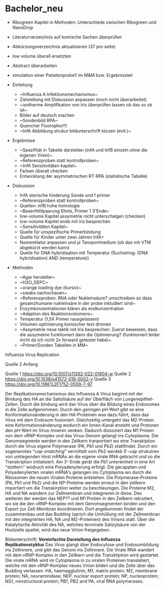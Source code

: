 # Bachelor_neu

* Ribogreen Kapitel in Methoden: Unterschiede zwischen Ribogreen und NanoDrop
* Literaturverzeichnis auf komische Sachen überprüfen
* Abkürzungsverzeichnis aktualisieren (37 pro seite)
* low volume überall ersetzten
* Abstract überarbeiten
* simulation einer Patietenprobe!! im M&M bzw. Ergebnissteil

* Einleitung
  + ~Influenza A Infektionsmechanismus~
  + Zielstellung mit Diskussion anpassen (noch nicht überarbeitet)
  + ~isotherme Amplifikation von Iris überprüfen lassen ob das so ok ist~
  + Bilder auf deutsch machen
  + ~Sondenbild RPA~
  + Quencher Fluorophor!!!
  + ~InfA Abbildung strukur bildunterschrift kürzen (evtl.)~

* Ergebnisse
  + ~Spezifität in Tabelle darstellen (infA und InfB einzeln ohne die eigenen Viren)~
  + ~Referenzproben statt kontrollproben~
  + ~InfA Sensitivitäten kapitel~
  + Farben überall checken
  + Entwicklung der asymmetrischen RT-RPA (statistische Tabelle)

* Diskussion
  + InfA sterische hinderung Sonde und f primer
  + ~Referenzproben statt kontrollproben~
  + Quellen: infB hohe homologie
  + ~Basenfehlpaarung Ehnts, Primer 1 3'Ende~
  + low-volume Kapitel assymetrie nicht unterschalgen (checken)
  + low-volume Kapitel ende mit iris besprechen
  + ~Sensitivitäten Kapitel~
  + Quelle für unspezifische Primerbindung
  + Quelle für Kinder unter zwei Jahren InfA+
  + Nomenklatur anpassen und µl Tansportmedium (ob das mit VTM abgekürzt werden kann)
  + Quelle für DNA hybridisation mit Temperatur (Suchstring: (DNA hybridisation) AND (temperature))

* Methoden
  + ~Agar hersteller~
  + ~H2O_DEPC~
  + ~orange loading dye (kursiv)~
  + ~swabs nachschauen~
  + ~Referenzproben: RNA oder Nukleinsäure? umschreiben so dass gesamzhumane nukleinsäre in der probe inkludiert sind~
  + Enzymkonzentrationen klären als endkonzentration
  + ~Adaption des Reaktionsvolumens~
  + Temperatur (1,5X Primer rausgelassen)
  + Volumen optimierung komischer text drinnen
  + ~Assymetrie neue taktik mit Iris besprechen: Zuerst beweisen, dass die assymetrie funktioniert dann die Optimierung? (funktioniert leider nicht da ich nicht 2x forward getestet habe)~
  + ~Primer/Sonden Tabellen in MM~


Influenza Virus Replication

Quelle 2 Anfang

Quelle 1 https://doi.org/10.1007/s11262-022-01904-w
Quelle 2 https://doi.org/10.1038/s41572-018-0002-y
Quelle 3 https://doi.org/10.1186%2F1752-0509-7-97

Der Replikationsmechanismus des Influenza A Virus beginnt mit der Bindung des HA an die Salizilsäure auf der Oberfläch von Lungenepithel-Zellen. Durch die bindung wird dan Virus über die Bildung eines Endosomes in die Zelle aufgenommen. Durch den geringen pH-Wert gibt es eine Konformationsänderung in den HA-Proteinen was dazu führt, dass das Virus mit dem Endosom fusioniert. Gleichzeitig untergeht das M2-Protein eine Koformationsänderung wodurch ein Ionen-Kanal ensteht und Protonen den pH-Wert im Virus-Inneren senken. Dadurch dissoziert das M1 Protein von dem vRNP-Komplex und das Virus-Genom gelangt ins Cytoplasma.  Die Genomsegmente werden in den Zellkern tranportiert wo eine Transkiption durch die Virus eigene Polymerase (PA, Pb1 und Pb2) stattfindet. Durch ein sogenanntes "_cap-snatching_" vermittelt vom Pb2 werdeb 5'-cap strukutren von umliegenden Host mRNAs an die eigene virale RNA gebracht und so die Transkription initialisiert. Am 3'-Ende gerät die Pb1 untereinheit in eine Art "stottern" wodruch eine Polyadenylierung erfolgt. Die gecappten und Polyadenylierten viralen mRNA's gelangen ins Cytoplasma wo durch die Ribosomen die neuen Viralen Proteine entstehen. Die Polymerase-Proteine (PA, Pb1 und Pb2) und die NP-Proteine werden erneut in den zellkern importiert um die Transkirption weiter zu beschleunigen. Die Proteine M2, HA und NA wandern zur Zellmembran und integrieren in diese. Des weiteren der werden das NEP?? und M1 Protien in den Zellkern rekrutiert, wo sie die den vRNP-Komplex mit dem Genomsegmenten binden und den Export zur Zell-Membran koordinieren. Dort angekommen findet der zusammenbau und das Budding (sprich die Umhüllung mit der Zellmembran mit den integrierten HA, NA und M2-Proteinen) des Virions statt. Über die Katalytische Aktivität des NA, welches terminale Salizylsäure von der Hostzelle spaltet, wird das neue Virion freigegeben.


Bildunterschrift:
**Vereinfachte Darstellung des Influenza Replikationstyklus** Das Virus glangt über Endocytose und Endosombildung ins Zellinnere, und gibt das Genom ins Zellinnere. Die Virale RNA wandert mit dem vRNP-Komplex in den Zellkern und die Transktiption wird gestartet. Die virale mRNA wird im Cytoplasma in zu viralen Proteinen translatiert, welche mit den vRNP-Komplex neues Virion bilden und die Zelle über das Budding verlassen.
HA, haemagglutinin; M1, matrix protein; M2, membrane protein; NA, neuraminidase; NEP, nuclear export protein; NP, nucleoprotein; NS1, nonstructural protein; PB1, PB2 and PA, viral RNA polymerases.
